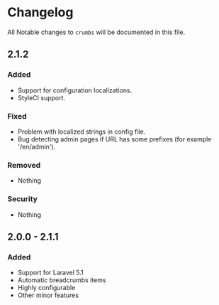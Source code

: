 # Changelog

All Notable changes to `crumbs` will be documented in this file.

## 2.1.2

### Added
- Support for configuration localizations.
- StyleCI support.

### Fixed
- Problem with localized strings in config file.
- Bug detecting admin pages if URL has some prefixes (for example '/en/admin').

### Removed
- Nothing

### Security
- Nothing


## 2.0.0 - 2.1.1

### Added
- Support for Laravel 5.1
- Automatic breadcrumbs items
- Highly configurable
- Other minor features
